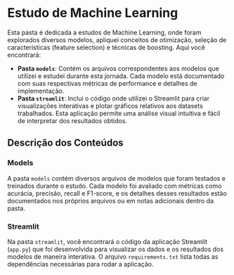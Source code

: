 # Estudo de Machine Learning

Esta pasta é dedicada a estudos de Machine Learning, onde foram explorados diversos modelos, apliquei conceitos de otimização, seleção de características (feature selection) e técnicas de boosting. Aqui você encontrará:

- **Pasta `models`**: Contém os arquivos correspondentes aos modelos que utilizei e estudei durante esta jornada. Cada modelo está documentado com suas respectivas métricas de performance e detalhes de implementação.
- **Pasta `streamlit`**: Inclui o código onde utilizei o Streamlit para criar visualizações interativas e plotar gráficos relativos aos datasets trabalhados. Esta aplicação permite uma análise visual intuitiva e fácil de interpretar dos resultados obtidos.

## Descrição dos Conteúdos

### Models
A pasta `models` contém diversos arquivos de modelos que foram testados e treinados durante o estudo. Cada modelo foi avaliado com métricas como acurácia, precisão, recall e F1-score, e os detalhes desses resultados estão documentados nos próprios arquivos ou em notas adicionais dentro da pasta.

### Streamlit
Na pasta `streamlit`, você encontrará o código da aplicação Streamlit (`app.py`) que foi desenvolvida para visualizar os dados e os resultados dos modelos de maneira interativa. O arquivo `requirements.txt` lista todas as dependências necessárias para rodar a aplicação.


